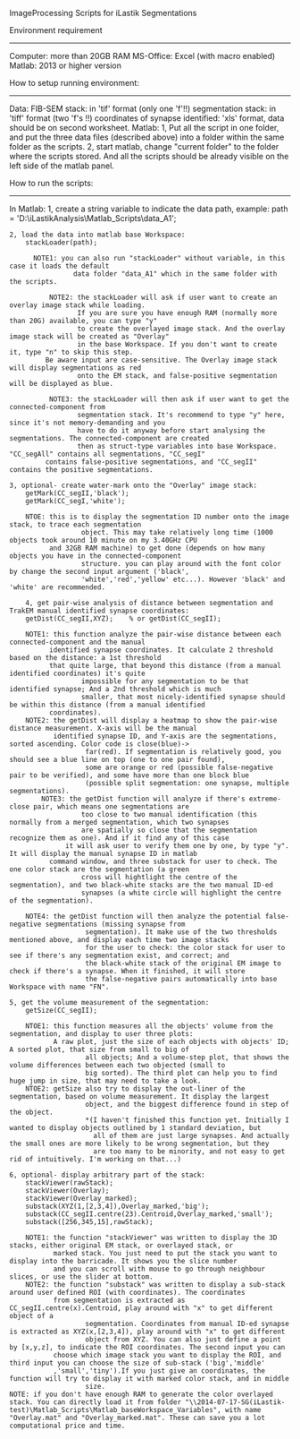 ImageProcessing Scripts for iLastik Segmentations


Environment requirement
************************************
Computer: more than 20GB RAM
MS-Office: Excel (with macro enabled)
Matlab: 2013 or higher version



How to setup running environment:
************************************
Data: 
	FIB-SEM stack: in 'tif' format (only one 'f'!!)
        segmentation stack: in 'tiff' format (two 'f's !!)
	coordinates of synapse identified: 'xls' format, data should be on second worksheet.
Matlab: 
	1, Put all the script in one folder, and put the three data files (described above) into
           a folder within the same folder as the scripts.
	2, start matlab, change "current folder" to the folder where the scripts stored. And
	   all the scripts should be already visible on the left side of the matlab panel.

	
How to run the scripts:
************************************

In Matlab: 
	1, create a string variable to indicate the data path, example:
		path = 'D:\iLastikAnalysis\Matlab_Scripts\data_A1';

	2, load the data into matlab base Workspace:
		stackLoader(path);

	      NOTE1: you can also run "stackLoader" without variable, in this case it loads the default 
                    data folder "data_A1" which in the same folder with the scripts.

              NOTE2: the stackLoader will ask if user want to create an overlay image stack while loading.
                     If you are sure you have enough RAM (normally more than 20G) available, you can type "y"
                     to create the overlayed image stack. And the overlay image stack will be created as "Overlay"
                     in the base Workspace. If you don't want to create it, type "n" to skip this step.
		     Be aware input are case-sensitive. The Overlay image stack will display segmentations as red
                     onto the EM stack, and false-positive segmentation will be displayed as blue.
 
              NOTE3: the stackLoader will then ask if user want to get the connected-component from
                     segmentation stack. It's recommend to type "y" here, since it's not memory-demanding and you
                     have to do it anyway before start analysing the segmentations. The connected-component are created
                     then as struct-type variables into base Workspace. "CC_segAll" contains all segmentations, "CC_segI"
		     contains false-positive segmentations, and "CC_segII" contains the positive segmentations.

	3, optional- create water-mark onto the "Overlay" image stack:
		getMark(CC_segII,'black');
		getMark(CC_segI,'white');

		NTOE: this is to display the segmentation ID number onto the image stack, to trace each segmentation
                      object. This may take relatively long time (1000 objects took around 10 minute on my 3.40GHz CPU 
		      and 32GB RAM machine) to get done (depends on how many objects you have in the connected-component
                      structure. you can play around with the font color by change the second input argument ('black',
                      'white','red','yellow' etc...). However 'black' and 'white' are recommended.

        4, get pair-wise analysis of distance between segmentation and TrakEM manual identified synapse coordinates:
		getDist(CC_segII,XYZ);    % or getDist(CC_segII);
		
		NOTE1: this function analyze the pair-wise distance between each connected-component and the manual
		      identified synapse coordinates. It calculate 2 threshold based on the distance: a 1st threshold 
		      that quite large, that beyond this distance (from a manual identified coordinates) it's quite 
                      impossible for any segmentation to be that identified synapse; And a 2nd threshold which is much
                      smaller, that most nicely-identified synapse should be within this distance (from a manual identified
		      coordinates).
		NOTE2: the getDist will display a heatmap to show the pair-wise distance measurement. X-axis will be the manual
		       identified synapse ID, and Y-axis are the segmentations, sorted ascending. Color code is close(blue)->
                       far(red). If segmentation is relatively good, you should see a blue line on top (one to one pair found), 
                       some are orange or red (possible false-negative pair to be verified), and some have more than one block blue
                       (possible split segmentation: one synapse, multiple segmentations).
          	NOTE3: the getDist function will analyze if there's extreme-close pair, which means one segmentations are
                      too close to two manual identification (this normally from a merged segmentation, which two synapses
                      are spatially so close that the segmentation recognize them as one). And if it find any of this case
	              it will ask user to verify them one by one, by type "y". It will display the manual synapse ID in matlab 
		      command window, and three substack for user to check. The one color stack are the segmentation (a green 
                      cross will hightlight the centre of the segmentation), and two black-white stacks are the two manual ID-ed 
                      synapses (a white circle will highlight the centre of the segmentation).

		NOTE4: the getDist function will then analyze the potential false-negative segmentations (missing synapse from 
                       segmentation). It make use of the two thresholds mentioned above, and display each time two image stacks
                       for the user to check: the color stack for user to see if there's any segmentation exist, and correct; and
                       the black-white stack of the original EM image to check if there's a synapse. When it finished, it will store
                       the false-negative pairs automatically into base Workspace with name "FN".

	5, get the volume measurement of the segmentation:
		getSize(CC_segII); 

		NTOE1: this function measures all the objects' volume from the segmentation, and display to user three plots:
		       A raw plot, just the size of each objects with objects' ID; A sorted plot, that size from small to big of
                       all objects; And a volume-step plot, that shows the volume differences between each two objected (small to
                       big sorted). The third plot can help you to find huge jump in size, that may need to take a look. 
		NTOE2: getSize also try to display the out-liner of the segmentation, based on volume measurement. It display the largest
                       object, and the biggest difference found in step of the object.
                       *(I haven't finished this function yet. Initially I wanted to display objects outlined by 1 standard deviation, but
                         all of them are just large synapses. And actually the small ones are more likely to be wrong segmentation, but they
                         are too many to be minority, and not easy to get rid of intuitively. I'm working on that...)

	6, optional- display arbitrary part of the stack:
		stackViewer(rawStack);
		stackViewer(Overlay);
		stackViewer(Overlay_marked);
		substack(XYZ(1,[2,3,4]),Overlay_marked,'big');
		substack(CC_segII.centre(23).Centroid,Overlay_marked,'small');
		substack([256,345,15],rawStack);

		NOTE1: the function "stackViewer" was written to display the 3D stacks, either original EM stack, or overlayed stack, or
		       marked stack. You just need to put the stack you want to display into the barricade. It shows you the slice number
		       and you can scroll with mouse to go through neighbour slices, or use the slider at bottom.
		NOTE2: the function "substack" was written to display a sub-stack around user defined ROI (with coordinates). The coordinates
		       from segmentation is extracted as CC_segII.centre(x).Centroid, play around with "x" to get different object of a 
                       segmentation. Coordinates from manual ID-ed synapse is extracted as XYZ(x,[2,3,4]), play around with "x" to get different
                       object from XYZ. You can also just define a point by [x,y,z], to indicate the ROI coordinates. The second input you can
	 	       choose which image stack you want to display the ROI, and third input you can choose the size of sub-stack ('big','middle'
		       ,'small','tiny').If you just give an coordinates, the function will try to display it with marked color stack, and in middle
                       size.
	NOTE: if you don't have enough RAM to generate the color overlayed stack. You can directly load it from folder "\\2014-07-17-SG(iLastik-test)\Matlab_Scripts\Matlab_baseWorkspace_Variables", with name "Overlay.mat" and "Overlay_marked.mat". These can save you a lot computational price and time.
